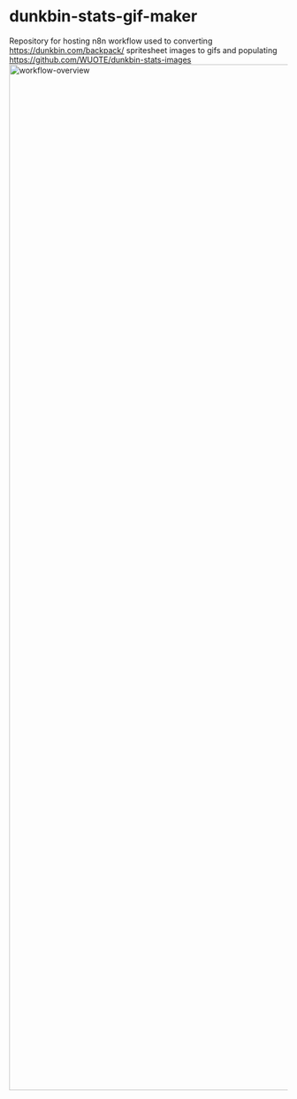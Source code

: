 # dunkbin-stats-gif-maker
Repository for hosting n8n workflow used to converting https://dunkbin.com/backpack/ spritesheet images to gifs and populating https://github.com/WUOTE/dunkbin-stats-images
<img width="1852" alt="workflow-overview" src="https://user-images.githubusercontent.com/106106310/179587687-5f52f8b3-f1ab-4aaf-bf4c-a80c75e830c4.png">
